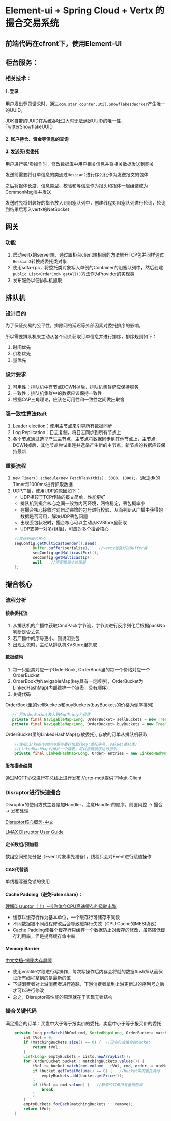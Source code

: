 # Element-ui + Spring Cloud + Vertx 的撮合交易系统
## 前端代码在cfront下，使用Element-UI
## 柜台服务：
### 相关技术：
#### 1. 登录
用户发出登录请求时，通过`com.star.counter.util.SnowflakeIdWorker`产生唯一的UUID，

JDK自带的UUID在系统吞吐过大时无法满足UUID的唯一性，[TwitterSnowflakeUUID](https://github.com/beyondfengyu/SnowFlake)
#### 2. 账户持仓、资金等信息的查询
#### 3. 发送买/卖委托
用户进行买/卖操作时，修改数据库中用户相关信息并将相关数据发送到网关

发送前需要将订单信息的类通过`Hessian2`进行序列化作为发送报文的包体

之后将报体长度、信息类型、校验和等信息作为报头和报体一起组装成为CommonMsg类并发送

发送时先将封装好的指令放入到阻塞队列中，创建线程对阻塞队列进行轮询，轮询到结果后写入vertx的NetSocket
## 网关
### 功能
1. 启动vertx的server端，通过跟柜台client端相同的方法解开TCP包并同样通过`Hessian2`转换成委托类对象
2. 使用sofa-rpc，将委托类对象写入单例的Container的阻塞队列中，然后创建`public List<OrderCmd> getAll()`方法作为Provider的实现类
3. 发布服务以便排队机抓取
## 排队机
### 设计目的
为了保证交易的公平性，排除网络延迟等外部因素对委托排序的影响，

所以需要排队机来主动从各个网关获取订单信息并进行排序，排序规则如下：
1. 时间优先
2. 价格优先
3. 量优先
### 设计要求
1. 可用性：排队机中有节点DOWN掉后，排队机集群仍应保持服务
2. 一致性：排队机集群中的数据应该保持一致性
3. 根据CAP三角理论，应该在可用性和一致性之间做出取舍
### 强一致性算法Raft
1. [Leader election](https://youjiali1995.github.io/raft/etcd-raft-leader-election/)：使用主节点来引导所有数据同步
2. Log Replication：日志复制，将日志同步到所有节点上
3. 各个节点通过选举产生主节点，主节点将数据同步到其他节点上，主节点DOWN掉后，其他节点尝试重连并选举产生新的主节点，新节点的数据应该保持最新
### 重要流程
1. `new Timer().schedule(new FetchTask(this), 5000, 1000);`，通过jdk的Timer每1000ms进行抓取数据
2. UDP广播，使用UDP的原因如下：
    - UDP相较于TCP传输的报文简单，性能更好
    - 排队机到撮合核心之间一般为内网环境，网络稳定，丢包概率小
    - 在撮合核心接收时对自动递增的包号进行校验，从而判断从广播中获得的数据是否可用，解决UDP丢包问题
    - 出现丢包状况时，撮合核心可以主动从KVStore里获取
    - UDP支持一对多(组播)，可应对多个撮合核心
```Java
    //发送到撮合核心
    seqConfig.getMulticastSender().send(
            Buffer.buffer(serialize),    //vertx包装好的Buffer类
            seqConfig.getMulticastPort(),
            seqConfig.getMulticastIp(),
            null    //不配置异步处理器
    );
```
## 撮合核心
### 流程分析
#### 接收委托流
1. 从排队机的广播中获取CmdPack字节流，字节流进行反序列化后根据packNo判断是否丢包
2. 若广播中的序号更小，则说明丢包
3. 出现丢包时，主动从排队机KVStore里抓取
#### 数据结构
1. 每一只股票对应一个OrderBook, OrderBook里的每一个价格对应一个OrderBucket
2. OrderBook为NavigableMap(key具有一定顺序)，OrderBucket为LinkedHashMap(内部维护一个链表，具有顺序)
3. 关键代码

OrderBook里的sellBuckets和buyBuckets(buyBuckets的价格为倒序排列)
```Java
   // 将OrderBucket放入到Map中:key为价格
   private final NavigableMap<Long, OrderBucket> sellBuckets = new TreeMap<>();
   private final NavigableMap<Long, OrderBucket> buyBuckets = new TreeMap<>(Collections.reverseOrder());
```

OrderBucket里的LinkedHashMap(存放委托), 存放的订单从排队机获取
```Java
    //使用LinkedHashMap保存委托信息(key:委托序号, value:委托类)
    //LinkedHashMap内维护一个链表，可以按照顺序进行排列
    private final LinkedHashMap<Long, Order> entries = new LinkedHashMap<>();
```
#### 发布撮合结果
通过MQTT协议进行在总线上进行发布,Vertx-mqtt提供了Mqtt-Client
### Disruptor进行快速撮合
Disruptor的使用方式主要是加Handler，注意Handler的顺序，前置风控 -> 撮合 -> 发布处理

[Disruptor核心概念-中文](https://juejin.cn/post/6844903958180265997#heading-11)

[LMAX Disruptor User Guide](https://lmax-exchange.github.io/disruptor/user-guide/index.html)

#### 定长数组/预加载
数组空间预先分配（Event对象事先准备），线程只会对Event进行赋值操作 
#### CAS代替锁
单线程写避免锁的使用
#### Cache Padding（避免False share）：
[理解Disruptor（上）-带你体会CPU高速缓存的风驰电掣](https://blog.csdn.net/weixin_30235225/article/details/102054127)
- 缓存以缓存行作为基本单位，一个缓存行可储存不同数
- 不同数据被不同线程修改后会导致缓存行失效（CPU Cache的MESI协议）
- Cache Padding使每个缓存行只缓存一个数据防止对缓存的修改，虽然降低缓存利用率，但是提高缓存命中率
#### Memory Barrier
[中文文档-揭秘内存屏障](https://developer.aliyun.com/article/88523)

- 使用volatile字段进行写操作，每次写操作后内存会将就的数据flush掉从而保证所有线程拿到的是最新的值
- 下游消费者对上游消费者进行追踪，下游消费者拿到上游更新过的序列号之后才可以进行修改
- 总之，Disruptor高性能的原理就在于实现无锁结构
### 撮合关键代码
满足撮合的订单：买盘中大于等于报卖价的委托，卖盘中小于等于报买价的委托
```Java
    private long preMatch(RbCmd cmd, SortedMap<Long, OrderBucket> matchingBuckets) {
        int tVol = 0;
        if (matchingBuckets.size() == 0) {  //没有符合撮合的bucket
            return tVol;
        }
        List<Long> emptyBuckets = Lists.newArrayList();
        for (OrderBucket bucket : matchingBuckets.values()) {
            tVol += bucket.match(cmd.volume - tVol, cmd, order -> oidMap.remove(order.getOid()));
            if (bucket.getTotalVolume() == 0) {   //bucket中的委托耗尽
                emptyBuckets.add(bucket.getPrice());
            }
            if (tVol == cmd.volume) {   //新来的订单所有量被吃掉
                break;
            }
        }
        emptyBuckets.forEach(matchingBuckets :: remove);
        return tVol;
    }
```